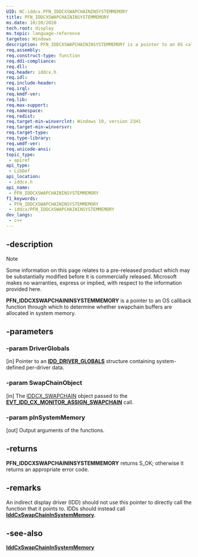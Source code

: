 ```yaml
---
UID: NC:iddcx.PFN_IDDCXSWAPCHAININSYSTEMMEMORY
title: PFN_IDDCXSWAPCHAININSYSTEMMEMORY
ms.date: 10/20/2020
tech.root: display
ms.topic: language-reference
targetos: Windows
description: PFN_IDDCXSWAPCHAININSYSTEMMEMORY is a pointer to an OS callback function through which to determine whether swapchain buffers are allocated in system memory.
req.assembly: 
req.construct-type: function
req.ddi-compliance: 
req.dll: 
req.header: iddcx.h
req.idl: 
req.include-header: 
req.irql: 
req.kmdf-ver: 
req.lib: 
req.max-support: 
req.namespace: 
req.redist: 
req.target-min-winverclnt: Windows 10, version 21H1
req.target-min-winversvr: 
req.target-type: 
req.type-library: 
req.umdf-ver: 
req.unicode-ansi: 
topic_type:
 - apiref
api_type:
 - LibDef
api_location:
 - iddcx.h
api_name:
 - PFN_IDDCXSWAPCHAININSYSTEMMEMORY
f1_keywords:
 - PFN_IDDCXSWAPCHAININSYSTEMMEMORY
 - iddcx/PFN_IDDCXSWAPCHAININSYSTEMMEMORY
dev_langs:
 - c++
---
```


## -description

> [!NOTE]
> Some information on this page relates to a pre-released product which may be substantially modified before it is commercially released. Microsoft makes no warranties, express or implied, with respect to the information provided here.

**PFN_IDDCXSWAPCHAININSYSTEMMEMORY** is a pointer to an OS callback function through which to determine whether swapchain buffers are allocated in system memory.

## -parameters

### -param DriverGlobals

[in] Pointer to an [**IDD_DRIVER_GLOBALS**](./ns-iddcx-idd_driver_globals.md) structure containing system-defined per-driver data.

### -param SwapChainObject

[in] The [IDDCX_SWAPCHAIN](/windows-hardware/drivers/display/iddcx-objects) object passed to the [**EVT_IDD_CX_MONITOR_ASSIGN_SWAPCHAIN**](nc-iddcx-evt_idd_cx_monitor_assign_swapchain.md) call.

### -param pInSystemMemory

[out] Output arguments of the functions.

## -returns

**PFN_IDDCXSWAPCHAININSYSTEMMEMORY** returns S_OK; otherwise it returns an appropriate error code.

## -remarks

An indirect display driver (IDD) should not use this pointer to directly call the function that it points to. IDDs should instead call [**IddCxSwapChainInSystemMemory**](nc-iddcx-pfn_iddcxswapchaininsystemmemory.md).

## -see-also

[**IddCxSwapChainInSystemMemory**](nc-iddcx-pfn_iddcxswapchaininsystemmemory.md)